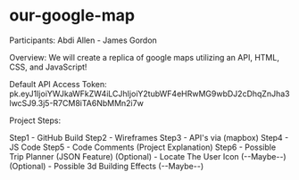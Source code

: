 # our-google-map

Participants: Abdi Allen - James Gordon

Overview: We will create a replica of google maps utilizing an API, HTML, CSS, and JavaScript!

Default API Access Token: pk.eyJ1IjoiYWJkaWFkZW4iLCJhIjoiY2tubWF4eHRwMG9wbDJ2cDhqZnJha3lwcSJ9.3j5-R7CM8iTA6NbMMn2i7w

Project Steps:

Step1 - GitHub Build 
Step2 - Wireframes
Step3 - API's via (mapbox)
Step4 - JS Code 
Step5 - Code Comments (Project Explanation)
Step6 - Possible Trip Planner (JSON Feature)
(Optional) - Locate The User Icon (--Maybe--)  
(Optional) - Possible 3d Building Effects (--Maybe--)

